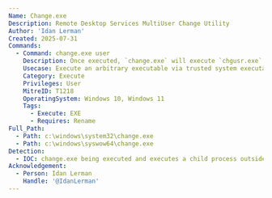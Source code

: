 ```yaml
---
Name: Change.exe
Description: Remote Desktop Services MultiUser Change Utility
Author: 'Idan Lerman'
Created: 2025-07-31
Commands:
  - Command: change.exe user
    Description: Once executed, `change.exe` will execute `chgusr.exe` in the same folder. Thus, if `change.exe` is copied to a folder and an arbitrary executable is renamed to `chgusr.exe`, `change.exe` will spawn it. Instead of `user`, it is also possible to use `port` or `logon` as command-line option.
    Usecase: Execute an arbitrary executable via trusted system executable.
    Category: Execute
    Privileges: User
    MitreID: T1218
    OperatingSystem: Windows 10, Windows 11
    Tags:
      - Execute: EXE
      - Requires: Rename
Full_Path:
  - Path: c:\windows\system32\change.exe
  - Path: c:\windows\syswow64\change.exe
Detection:
  - IOC: change.exe being executed and executes a child process outside of its normal path of c:\windows\system32\ or c:\windows\syswow64\
Acknowledgement:
  - Person: Idan Lerman
    Handle: '@IdanLerman'
---
```

